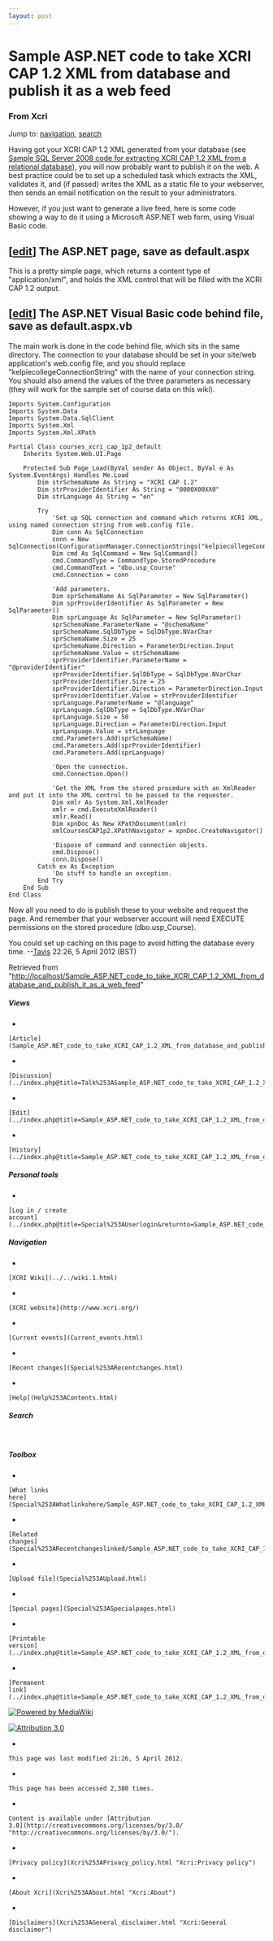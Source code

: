 ```yaml
---
layout: post
---
```








Sample ASP.NET code to take XCRI CAP 1.2 XML from database and publish it as a web feed 
=======================================================================================













### From Xcri 







Jump to:
[navigation](Sample_ASP.NET_code_to_take_XCRI_CAP_1.2_XML_from_database_and_publish_it_as_a_web_feed.html#column-one),
[search](Sample_ASP.NET_code_to_take_XCRI_CAP_1.2_XML_from_database_and_publish_it_as_a_web_feed.html#searchInput)



Having got your XCRI CAP 1.2 XML generated from your database (see
[Sample SQL Server 2008 code for extracting XCRI CAP 1.2 XML from a
relational
database](Sample_SQL_Server_2008_code_for_extracting_XCRI_CAP_1.2_XML_from_a_relational_database.html "Sample SQL Server 2008 code for extracting XCRI CAP 1.2 XML from a relational database")),
you will now probably want to publish it on the web. A best practice
could be to set up a scheduled task which extracts the XML, validates
it, and (if passed) writes the XML as a static file to your webserver,
then sends an email notification on the result to your administrators.

However, if you just want to generate a live feed, here is some code
showing a way to do it using a Microsoft ASP.NET web form, using Visual
Basic code.


\[[edit](../index.php@title=Sample_ASP.NET_code_to_take_XCRI_CAP_1.2_XML_from_database_and_publish_it_as_a_web_feed&action=edit&section=1.html "Edit section: The ASP.NET page, save as default.aspx")\]  The ASP.NET page, save as default.aspx 
-------------------------------------------------------------------------------------------------------------------------------------------------------------------------------------------------------------------------------------------------------------------------------------------------------------------

This is a pretty simple page, which returns a content type of
"application/xml", and holds the XML control that will be filled with
the XCRI CAP 1.2 output.

    
    


\[[edit](../index.php@title=Sample_ASP.NET_code_to_take_XCRI_CAP_1.2_XML_from_database_and_publish_it_as_a_web_feed&action=edit&section=2.html "Edit section: The ASP.NET Visual Basic code behind file, save as default.aspx.vb")\]  The ASP.NET Visual Basic code behind file, save as default.aspx.vb 
---------------------------------------------------------------------------------------------------------------------------------------------------------------------------------------------------------------------------------------------------------------------------------------------------------------------------------------------------------------------------

The main work is done in the code behind file, which sits in the same
directory. The connection to your database should be set in your
site/web application's web.config file, and you should replace
"kelpiecollegeConnectionString" with the name of your connection string.
You should also amend the values of the three parameters as necessary
(they will work for the sample set of course data on this wiki).

    Imports System.Configuration
    Imports System.Data
    Imports System.Data.SqlClient
    Imports System.Xml
    Imports System.Xml.XPath

    Partial Class courses_xcri_cap_1p2_default
        Inherits System.Web.UI.Page

        Protected Sub Page_Load(ByVal sender As Object, ByVal e As System.EventArgs) Handles Me.Load
            Dim strSchemaName As String = "XCRI CAP 1.2"
            Dim strProviderIdentifier As String = "0000X00XX0"
            Dim strLanguage As String = "en"

            Try
                'Set up SQL connection and command which returns XCRI XML, using named connection string from web.config file.
                Dim conn As SqlConnection
                conn = New SqlConnection(ConfigurationManager.ConnectionStrings("kelpiecollegeConnectionString").ConnectionString)
                Dim cmd As SqlCommand = New SqlCommand()
                cmd.CommandType = CommandType.StoredProcedure
                cmd.CommandText = "dbo.usp_Course"
                cmd.Connection = conn

                'Add parameters.
                Dim sprSchemaName As SqlParameter = New SqlParameter()
                Dim sprProviderIdentifier As SqlParameter = New SqlParameter()
                Dim sprLanguage As SqlParameter = New SqlParameter()
                sprSchemaName.ParameterName = "@schemaName"
                sprSchemaName.SqlDbType = SqlDbType.NVarChar
                sprSchemaName.Size = 25
                sprSchemaName.Direction = ParameterDirection.Input
                sprSchemaName.Value = strSchemaName
                sprProviderIdentifier.ParameterName = "@providerIdentifier"
                sprProviderIdentifier.SqlDbType = SqlDbType.NVarChar
                sprProviderIdentifier.Size = 25
                sprProviderIdentifier.Direction = ParameterDirection.Input
                sprProviderIdentifier.Value = strProviderIdentifier
                sprLanguage.ParameterName = "@language"
                sprLanguage.SqlDbType = SqlDbType.NVarChar
                sprLanguage.Size = 50
                sprLanguage.Direction = ParameterDirection.Input
                sprLanguage.Value = strLanguage
                cmd.Parameters.Add(sprSchemaName)
                cmd.Parameters.Add(sprProviderIdentifier)
                cmd.Parameters.Add(sprLanguage)

                'Open the connection.
                cmd.Connection.Open()

                'Get the XML from the stored procedure with an XmlReader and put it into the XML control to be passed to the requester.
                Dim xmlr As System.Xml.XmlReader
                xmlr = cmd.ExecuteXmlReader()
                xmlr.Read()
                Dim xpnDoc As New XPathDocument(xmlr)
                xmlCoursesCAP1p2.XPathNavigator = xpnDoc.CreateNavigator()

                'Dispose of command and connection objects.
                cmd.Dispose()
                conn.Dispose()
            Catch ex As Exception
                'Do stuff to handle an exception.
            End Try
        End Sub
    End Class

Now all you need to do is publish these to your website and request the
page. And remember that your webserver account will need EXECUTE
permissions on the stored procedure (dbo.usp\_Course).

You could set up caching on this page to avoid hitting the database
every time.
--[Tavis](../index.php@title=User%253ATavis&action=edit.html "User:Tavis")
22:26, 5 April 2012 (BST)



Retrieved from
"[http://localhost/Sample\_ASP.NET\_code\_to\_take\_XCRI\_CAP\_1.2\_XML\_from\_database\_and\_publish\_it\_as\_a\_web\_feed](Sample_ASP.NET_code_to_take_XCRI_CAP_1.2_XML_from_database_and_publish_it_as_a_web_feed.html)"

















##### Views



-   

    

    [Article](Sample_ASP.NET_code_to_take_XCRI_CAP_1.2_XML_from_database_and_publish_it_as_a_web_feed.html)
-   

    

    [Discussion](../index.php@title=Talk%253ASample_ASP.NET_code_to_take_XCRI_CAP_1.2_XML_from_database_and_publish_it_as_a_web_feed&action=edit.html)
-   

    

    [Edit](../index.php@title=Sample_ASP.NET_code_to_take_XCRI_CAP_1.2_XML_from_database_and_publish_it_as_a_web_feed&action=edit.html)
-   

    

    [History](../index.php@title=Sample_ASP.NET_code_to_take_XCRI_CAP_1.2_XML_from_database_and_publish_it_as_a_web_feed&action=history.html)







##### Personal tools



-   

    

    [Log in / create
    account](../index.php@title=Special%253AUserlogin&returnto=Sample_ASP.NET_code_to_take_XCRI_CAP_1.2_XML_from_database_and_publish_it_as_a_web_feed.html)











[](../../wiki.1.html "XCRI Wiki")





##### Navigation



-   

    

    [XCRI Wiki](../../wiki.1.html)
-   

    

    [XCRI website](http://www.xcri.org/)
-   

    

    [Current events](Current_events.html)
-   

    

    [Recent changes](Special%253ARecentchanges.html)
-   

    

    [Help](Help%253AContents.html)







##### Search





 









##### Toolbox



-   

    

    [What links
    here](Special%253AWhatlinkshere/Sample_ASP.NET_code_to_take_XCRI_CAP_1.2_XML_from_database_and_publish_it_as_a_web_feed.html)
-   

    

    [Related
    changes](Special%253ARecentchangeslinked/Sample_ASP.NET_code_to_take_XCRI_CAP_1.2_XML_from_database_and_publish_it_as_a_web_feed.html)
-   

    

    [Upload file](Special%253AUpload.html)
-   

    

    [Special pages](Special%253ASpecialpages.html)
-   

    

    [Printable
    version](../index.php@title=Sample_ASP.NET_code_to_take_XCRI_CAP_1.2_XML_from_database_and_publish_it_as_a_web_feed&printable=yes.html)
-   

    

    [Permanent
    link](../index.php@title=Sample_ASP.NET_code_to_take_XCRI_CAP_1.2_XML_from_database_and_publish_it_as_a_web_feed&oldid=4375.html)















[![Powered by
MediaWiki](../skins/common/images/poweredby_mediawiki_88x31.png)](http://www.mediawiki.org/)





[![Attribution 3.0
](http://i.creativecommons.org/l/by/3.0/88x31.png)](http://creativecommons.org/licenses/by/3.0/)



-   

    

    This page was last modified 21:26, 5 April 2012.
-   

    

    This page has been accessed 2,380 times.
-   

    

    Content is available under [Attribution
    3.0](http://creativecommons.org/licenses/by/3.0/ "http://creativecommons.org/licenses/by/3.0/").
-   

    

    [Privacy policy](Xcri%253APrivacy_policy.html "Xcri:Privacy policy")
-   

    

    [About Xcri](Xcri%253AAbout.html "Xcri:About")
-   

    

    [Disclaimers](Xcri%253AGeneral_disclaimer.html "Xcri:General disclaimer")




